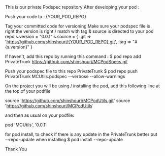 This is our private Podspec repository
After developing your pod :

Push your code to : {YOUR_POD_REPO}


Tag your committed code for versioning
Make sure your podspec file is right 
the version is right / match with tag & source is directed to your pod repo
s.version      = "0.0.1"
s.source = { :git => 'https://github.com/shinshouri/{YOUR_POD_REPO}.git', :tag => "#{s.version}" }

If haven't, add this repo by running this command :
$ pod repo add PrivateTrunk https://github.com/shinshouri/MCPodSpecs.git

Push your podspec file to this repo PrivateTrunk
$ pod repo push PrivateTrunk MCUtils.podspec --verbose --allow-warnings

On the project you will be using / installing the pod,
add this following line at the top of your podfile

source 'https://github.com/shinshouri/MCPodUtils.git'
source 'https://github.com/shinshouri/MCPodUtils'

and then as usual on your podfile:

pod 'MCUtils', '0.0.1'

for pod install, to check if there is any update in the PrivateTrunk better put --repo-update when installing
$ pod install --repo-update


Thank You
